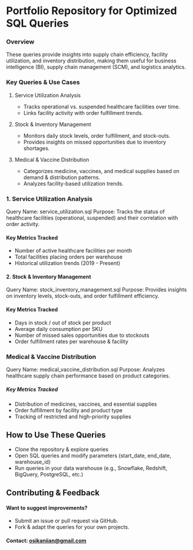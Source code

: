 
#  Portfolio Repository for Optimized SQL Queries


### Overview

These queries provide insights into supply chain efficiency, facility utilization, and inventory distribution, making them useful for business intelligence (BI), supply chain management (SCM), and logistics analytics.

### Key Queries & Use Cases

1. Service Utilization Analysis
	* Tracks operational vs. suspended healthcare facilities over time.
	* Links facility activity with order fulfillment trends.

2. Stock & Inventory Management
	* Monitors daily stock levels, order fulfillment, and stock-outs.
	* Provides insights on missed opportunities due to inventory shortages.

3. Medical & Vaccine Distribution
	* Categorizes medicine, vaccines, and medical supplies based on demand & distribution patterns.
	* Analyzes facility-based utilization trends.

### 1. Service Utilization Analysis

 Query Name: service_utilization.sql
 Purpose: Tracks the status of healthcare facilities (operational, suspended) and their correlation with order activity.

#### Key Metrics Tracked
*  Number of active healthcare facilities per month
* Total facilities placing orders per warehouse
* Historical utilization trends (2019 - Present)


			
#### 2. Stock & Inventory Management

Query Name: stock_inventory_management.sql
Purpose: Provides insights on inventory levels, stock-outs, and order fulfillment efficiency.

 #### Key Metrics Tracked

* Days in stock / out of stock per product
* Average daily consumption per SKU
* Number of missed sales opportunities due to stockouts
* Order fulfillment rates per warehouse & facility



### Medical & Vaccine Distribution

Query Name: medical_vaccine_distribution.sql
Purpose: Analyzes healthcare supply chain performance based on product categories.

##### Key Metrics Tracked
* Distribution of medicines, vaccines, and essential supplies
* Order fulfillment by facility and product type
* Tracking of restricted and high-priority supplies



## How to Use These Queries

* Clone the repository & explore queries
* Open SQL queries and modify parameters (start_date, end_date, warehouse_id)
* Run queries in your data warehouse (e.g., Snowflake, Redshift, BigQuery, PostgreSQL, etc.)

## Contributing & Feedback

#### Want to suggest improvements?
* Submit an issue or pull request via GitHub.
* Fork & adapt the queries for your own projects.

#### Contact: osikaniian@gmail.com

